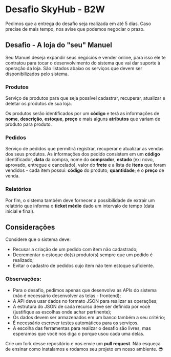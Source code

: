 # Desafio SkyHub - B2W

Pedimos que a entrega do desafio seja realizada em até 5 dias. Caso precise de mais tempo, nos avise que podemos negociar o prazo.


## Desafio - A loja do "seu" Manuel
Seu Manuel deseja expandir seus negócios e vender online, para isso ele te contratou para tocar o desenvolvimento do sistema que vai dar suporte à operação da loja. São listados abaixo os serviços que devem ser disponibilizados pelo sistema.

### Produtos
Serviço de produtos para que seja possível cadastrar, recuperar, atualizar e deletar os produtos de sua loja.

Os produtos serão identificados por um **código** e terá as informações de **nome**, **descrição**, **estoque**, **preço** e mais alguns **atributos** que variam de produto para produto.

### Pedidos
Serviço de pedidos que permitirá registrar, recuperar e atualizar as vendas dos seus produtos. As informações dos pedido consistem em um **código** identificador, **data** da compra, nome do **comprador**, **estado** (ex: novo, aprovado, entregue e cancelado), valor do **frete** e a lista de **itens** que foram vendidos - cada item possui: **código** do produto; **quantidade**; e o **preço** de venda.

### Relatórios
Por fim, o sistema também deve fornecer a possibilidade de extrair um relatório que informa o **ticket médio** dado um intervalo de tempo (data inicial e final).

## Considerações
Considere que o sistema deve:

- Recusar a criação de um pedido com item não cadastrado;
- Decrementar o estoque do(s) produto(s) sempre que um pedido é realizado;
- Evitar o cadastro de pedidos cujo item não tem estoque suficiente.

### Observações:
- Para o desafio, pedimos apenas que desenvolva as APIs do sistema (não é necessário desenvolver as telas - frontend);
- A API deve usar dados no formato JSON para realizar as operações;
- A estrutura do JSON de cada recurso deve ser definida por você (justifique as escolhas onde achar pertinente);
- Os dados devem ser armazenados em um banco também a seu critério;
- É necessário escrever testes automáticos para os serviços.
- A escolha das ferramentas para realizar o desafio são livres, mas esperamos que você nos diga o porque usou cada uma delas.

Crie um fork desse repositório e nos envie um **pull request**.
Não esqueça de ensinar como instalamos e rodamos seu projeto em nosso ambiente. :sunglasses:
